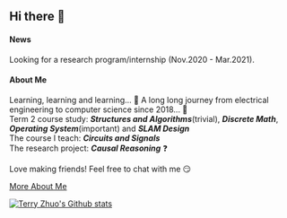 ## Hi there :wave:

#### News
Looking for a research program/internship (Nov.2020 - Mar.2021).  
  
#### About Me 
Learning, learning and learning... :blue_book: A long long journey from electrical engineering to computer science since 2018... :mountain_cableway:  
Term 2 course study: ***Structures and Algorithms***(trivial), ***Discrete Math***, ***Operating System***(important) and ***SLAM Design***  
The course I teach: ***Circuits and Signals***  
The research project: ***Causal Reasoning*** :question:  
  
Love making friends! Feel free to chat with me :smirk:  
  
[More About Me](https://terryyz.github.io/_pages/resume.pdf)

[![Terry Zhuo's Github stats](https://github-readme-stats.vercel.app/api?username=terryyz)](https://github.com/anuraghazra/github-readme-stats)
